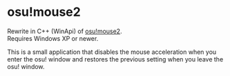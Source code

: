 # osu!mouse2
Rewrite in C++ (WinApi) of [osu!mouse2](https://github.com/openglfreak/osu-mouse2).<br>
Requires Windows XP or newer.

This is a small application that disables the mouse acceleration when you enter the osu! window and restores the previous setting when you leave the osu! window.
